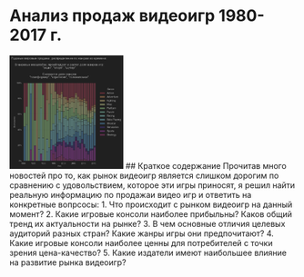 # Анализ продаж видеоигр 1980-2017 г.
<img src="images/df_year_genre_global_dist.png" alt="df_year_genre_global_dist.png" width="200"/>
## Краткое содержание
Прочитав много новостей про то, как рынок видеоигр является слишком дорогим по сравнению с удовольствием, которое эти игры приносят, я решил найти реальную информацию по продажаи видео игр и ответить на конкретные вопрсосы:
1. Что происходит с рынком видеоигр на данный момент?
2. Какие игровые консоли наиболее прибыльны? Каков общий тренд их актуальности на рынке?
3. В чем основные отличия целевых аудиторий разных стран? Какие жанры игры они предпочитают?
4. Какие игровые консоли наиболее ценны для потребителей с точки зрения цена-качество?
5. Какие издатели имеют наибольшее влияние на развитие рынка видеоигр?

